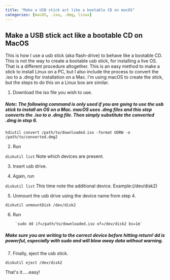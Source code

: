 ```yaml
---
title: "Make a USB stick act like a bootable CD on macOS"
categories: [macOS, .iso, .dmg, linux]  
---
```



## Make a USB stick act like a bootable CD on MacOS


This is how I use a usb stick (aka flash-drive) to behave like a bootable CD.  This is not the way to create a bootable usb stick, for installing a live OS.  That is a different procedure altogether.  This is an easy method to make a stick to install Linux on a PC, but I also include the process to convert the .iso to a .dmg for installation on a Mac.
I'm using macOS to create the stick, but the steps to do this on a Linux box are similar.


1. Download the iso file you wish to use.

##### **Note: The following command is only used if you are going to use the usb stick to install an OS on a Mac. macOS uses .dmg files and this step converts the .iso to a .dmg file.  Then simply substitute the converted .dmg in step 6.**
`hdiutil convert /path/to/downloaded.iso -format UDRW -o /path/to/converted.dmg2`  


2. Run

`diskutil list`
  Note which devices are present.


3. Insert usb drive.


4. Again, run

`diskutil list`
  This time note the additional device. Example:(/dev/disk2)


5. Unmount the usb drive using the device name from step 4.

`diskutil unmountDisk /dev/disk2`


6. Run

        `sudo dd if=/path/to/downloaded.iso of=/dev/disk2 bs=1m`
##### **Make sure you are writing to the correct device before hitting return! dd is powerful, especially with sudo and will blow away data without warning.**


7. Finally, eject the usb stick.

`diskutil eject /dev/disk2`


That's it.....easy!
